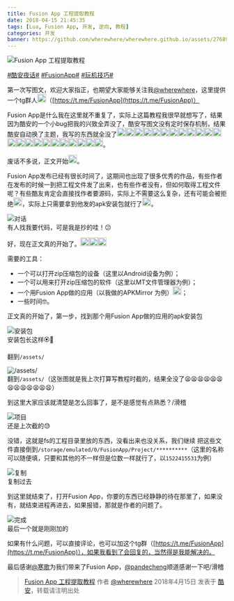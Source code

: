 ```yaml
---
title: Fusion App 工程提取教程
date: 2018-04-15 21:45:35
tags: [Lua, Fusion App, 开发, 逆向, 教程]
categories: 开发
banner: https://github.com/wherewhere/wherewhere.github.io/assets/27689196/c6591bdc-d19c-442b-8dce-285965051026
---
```

![Fusion App 工程提取教程](https://github.com/wherewhere/wherewhere.github.io/assets/27689196/c6591bdc-d19c-442b-8dce-285965051026)

[#酷安夜话#](https://www.coolapk.com/t/酷安夜话) [#FusionApp#](https://www.coolapk.com/t/FusionApp) [#玩机技巧#](https://www.coolapk.com/t/玩机技巧)

第一次写图文，欢迎大家指正，也期望大家能够关注我[@wherewhere](https://www.coolapk.com/u/wherewhere)，这里提供一个tg群人<img class="emoji" src="https://github.com/wherewhere/wherewhere.github.io/assets/27689196/a41c4103-50a4-4619-a2ca-19dcb8c3d784" alt="滑稽" />（[https://t.me/FusionApp](https://t.me/FusionApp)）

Fusion App是什么我在这里就不重复了，实际上这篇教程我很早就想写了，结果因为酷安的一个小bug把我的兴致全弄没了，酷安写图文没有定时保存机制，结果酷安自动换了主题，我写的东西就全没了<img class="emoji" src="https://github.com/wherewhere/wherewhere.github.io/assets/27689196/447148d6-2e28-4c58-8bf0-f5ae0159c4d4" alt="阴险" /><img class="emoji" src="https://github.com/wherewhere/wherewhere.github.io/assets/27689196/447148d6-2e28-4c58-8bf0-f5ae0159c4d4" alt="阴险" /><img class="emoji" src="https://github.com/wherewhere/wherewhere.github.io/assets/27689196/447148d6-2e28-4c58-8bf0-f5ae0159c4d4" alt="阴险" /><img class="emoji" src="https://github.com/wherewhere/wherewhere.github.io/assets/27689196/447148d6-2e28-4c58-8bf0-f5ae0159c4d4" alt="阴险" /><img class="emoji" src="https://github.com/wherewhere/wherewhere.github.io/assets/27689196/0cc25f2e-a30d-4b9e-86f3-0b5a22388610" alt="泪" /><img class="emoji" src="https://github.com/wherewhere/wherewhere.github.io/assets/27689196/0cc25f2e-a30d-4b9e-86f3-0b5a22388610" alt="泪" /><img class="emoji" src="https://github.com/wherewhere/wherewhere.github.io/assets/27689196/0cc25f2e-a30d-4b9e-86f3-0b5a22388610" alt="泪" /><img class="emoji" src="https://github.com/wherewhere/wherewhere.github.io/assets/27689196/0cc25f2e-a30d-4b9e-86f3-0b5a22388610" alt="泪" /><img class="emoji" src="https://github.com/wherewhere/wherewhere.github.io/assets/27689196/0cc25f2e-a30d-4b9e-86f3-0b5a22388610" alt="泪" /><img class="emoji" src="https://github.com/wherewhere/wherewhere.github.io/assets/27689196/0cc25f2e-a30d-4b9e-86f3-0b5a22388610" alt="泪" /><img class="emoji" src="https://github.com/wherewhere/wherewhere.github.io/assets/27689196/0cc25f2e-a30d-4b9e-86f3-0b5a22388610" alt="泪" /><img class="emoji" src="https://github.com/wherewhere/wherewhere.github.io/assets/27689196/0cc25f2e-a30d-4b9e-86f3-0b5a22388610" alt="泪" /><img class="emoji" src="https://github.com/wherewhere/wherewhere.github.io/assets/27689196/0cc25f2e-a30d-4b9e-86f3-0b5a22388610" alt="泪" /><img class="emoji" src="https://github.com/wherewhere/wherewhere.github.io/assets/27689196/0cc25f2e-a30d-4b9e-86f3-0b5a22388610" alt="泪" /><img class="emoji" src="https://github.com/wherewhere/wherewhere.github.io/assets/27689196/0cc25f2e-a30d-4b9e-86f3-0b5a22388610" alt="泪" /><img class="emoji" src="https://github.com/wherewhere/wherewhere.github.io/assets/27689196/0cc25f2e-a30d-4b9e-86f3-0b5a22388610" alt="泪" /><img class="emoji" src="https://github.com/wherewhere/wherewhere.github.io/assets/27689196/0cc25f2e-a30d-4b9e-86f3-0b5a22388610" alt="泪" /><img class="emoji" src="https://github.com/wherewhere/wherewhere.github.io/assets/27689196/0cc25f2e-a30d-4b9e-86f3-0b5a22388610" alt="泪" /><img class="emoji" src="https://github.com/wherewhere/wherewhere.github.io/assets/27689196/0cc25f2e-a30d-4b9e-86f3-0b5a22388610" alt="泪" /><img class="emoji" src="https://github.com/wherewhere/wherewhere.github.io/assets/27689196/0cc25f2e-a30d-4b9e-86f3-0b5a22388610" alt="泪" /><img class="emoji" src="https://github.com/wherewhere/wherewhere.github.io/assets/27689196/0cc25f2e-a30d-4b9e-86f3-0b5a22388610" alt="泪" /><img class="emoji" src="https://github.com/wherewhere/wherewhere.github.io/assets/27689196/0cc25f2e-a30d-4b9e-86f3-0b5a22388610" alt="泪" /><img class="emoji" src="https://github.com/wherewhere/wherewhere.github.io/assets/27689196/0cc25f2e-a30d-4b9e-86f3-0b5a22388610" alt="泪" />。

废话不多说，正文开始<img class="emoji" src="https://github.com/wherewhere/wherewhere.github.io/assets/27689196/13e011f2-db17-4ae4-bc8d-e03db713dfa7" alt="流汗滑稽" />。

Fusion App发布已经有很长时间了，这期间也出现了很多优秀的作品，有些作者在发布的时候一到把工程文件发了出来，也有些作者没有，但如何取得工程文件呢？有些酷友肯定会直接找作者要源码，实际上不需要这么复杂，还有可能会被拒绝<img class="emoji" src="https://github.com/wherewhere/wherewhere.github.io/assets/27689196/13e011f2-db17-4ae4-bc8d-e03db713dfa7" alt="流汗滑稽" />，实际上只需要拿到他发的apk安装包就行了<img class="emoji" src="https://github.com/wherewhere/wherewhere.github.io/assets/27689196/d19db88e-c656-4444-93ce-2e3d54e69a4b" alt="doge原谅ta" />。<!--more-->

<img src="https://github.com/wherewhere/wherewhere.github.io/assets/27689196/9ed46191-15f3-49dd-bcd3-cedcf3e4c419" alt="对话" />
<figcaption>有人找我要代码，可是我是抄的哇！😕</figcaption>

好，现在正文真的开始了。<img class="emoji" src="https://github.com/wherewhere/wherewhere.github.io/assets/27689196/39550772-d9e5-4b32-a9e7-e96aa418b981" alt="稽滑" /><img alt="斗鸡眼滑稽" src="https://github.com/wherewhere/wherewhere.github.io/assets/27689196/ae6742e1-0243-48e6-852e-364bf7f713b6" class="emoji" /><img class="emoji" src="https://github.com/wherewhere/wherewhere.github.io/assets/27689196/a41c4103-50a4-4619-a2ca-19dcb8c3d784" alt="滑稽" />

需要的工具：

- 一个可以打开zip压缩包的设备（这里以Android设备为例）；
- 一个可以用来打开zip压缩包的软件（这里以MT文件管理器为例）；
- 一个用Fusion App做的应用（以我做的APKMirror 为例）<img class="emoji" src="https://github.com/wherewhere/wherewhere.github.io/assets/27689196/13e011f2-db17-4ae4-bc8d-e03db713dfa7" alt="流汗滑稽" />；
- 一些时间🤓。

正文真的开始了，第一步，找到那个用Fusion App做的应用的apk安装包

<img src="https://github.com/wherewhere/wherewhere.github.io/assets/27689196/8ee40f4e-653d-42bd-ba28-0f7df0ad3b56" alt="安装包" />
<figcaption>安装包长这样🏵️🐔</figcaption>

翻到`/assets/`

<img src="https://github.com/wherewhere/wherewhere.github.io/assets/27689196/4519c036-6ae0-466d-82e7-be078fe2bd6c" alt="/assets/" />
<figcaption>翻到<code>/assets/</code>（这张图就是我上次打算写教程时截的，结果全没了😫😫😫😫😫😫😫😫😫😫😫😫😫）</figcaption>

到这里大家应该就清楚是怎么回事了，是不是感觉有点熟悉？/滑稽

<img src="https://github.com/wherewhere/wherewhere.github.io/assets/27689196/c9b17f27-97b8-479f-b462-25ed803b0c7e" alt="项目" />
<figcaption>还是上次截的😓</figcaption>

没错，这就是fs的工程目录里放的东西，没看出来也没关系，我们继续
把这些文件直接倒到`/storage/emulated/0/FusionApp/Project/**********`（这里的名称可以随便填，只要和其他的不一样但是位数一样就行了，以`1522415531`为例）

<img src="https://github.com/wherewhere/wherewhere.github.io/assets/27689196/3eb0200d-ee78-482c-a404-4c5417741877" alt="复制" />
<figcaption>复制过去</figcaption>

到这里就结束了，打开Fusion App，你要的东西已经静静的待在那里了，如果没有，就结束进程再进去，如果报错，那就是作者的问题了。

<img src="https://github.com/wherewhere/wherewhere.github.io/assets/27689196/c3438d2a-2ece-4ab1-bec4-2f1a8713113e" alt="完成" />
<figcaption>最后一个就是刚刚加的</figcaption>

如果有什么问题，可以直接评论，也可以加这个tg群（[https://t.me/FusionApp](https://t.me/FusionApp)），如果我看到了会回复的，当然得是我能解决的。

最后感谢[@寒歌](https://www.coolapk.com/u/寒歌)为我们带来了Fusion App，[@pandecheng](https://www.coolapk.com/u/pandecheng)顺道感谢一下吧/滑稽

> [Fusion App 工程提取教程](https://www.coolapk.com/feed/6170506?shareKey=MzQzMzNiNDgxOWRkNjYzMTI0MWU) 作者 [@wherewhere](https://www.coolapk.com/u/wherewhere) 2018年4月15日 发表于 [酷安](https://www.coolapk.com "Coolapk")，转载请注明出处

<style>
  img.emoji {
    height: 20px;
    margin-bottom: -4px !important;
    display: unset;
  }
</style>
